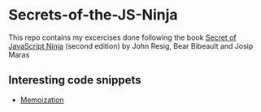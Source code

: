 # Secrets-of-the-JS-Ninja

This repo contains my excercises done following the book [Secret of JavaScript Ninja](https://www.manning.com/books/secrets-of-the-javascript-ninja) (second edition) by John Resig, Bear Bibeault and Josip Maras

## Interesting code snippets
* [Memoization](%Chapter%3/Code%3.3%Memoization.html)
